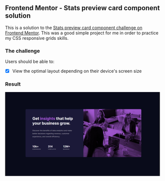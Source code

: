 ## Frontend Mentor - Stats preview card component solution

This is a solution to the [Stats preview card component challenge on Frontend Mentor](https://www.frontendmentor.io/challenges/stats-preview-card-component-8JqbgoU62). This was a good simple project for me in order to practice my CSS responsive grids skills.
### The challenge

Users should be able to:

- [X] View the optimal layout depending on their device's screen size

### Result

![](img/Screenshot.png)
